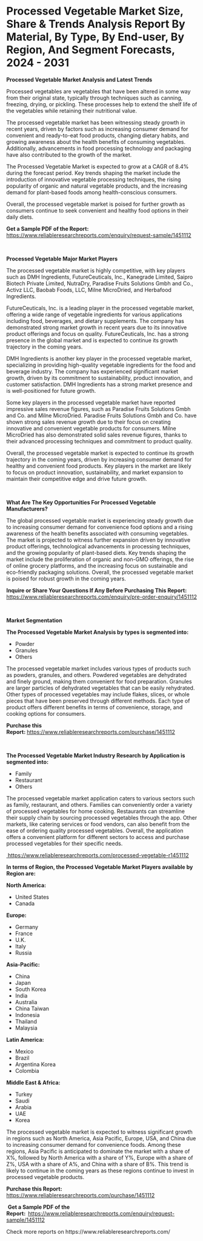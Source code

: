 <p><h1>Processed Vegetable Market Size, Share & Trends Analysis Report By Material, By Type, By End-user, By Region, And Segment Forecasts, 2024 - 2031</h1></p><p><strong>Processed Vegetable Market Analysis and Latest Trends</strong></p>
<p><p>Processed vegetables are vegetables that have been altered in some way from their original state, typically through techniques such as canning, freezing, drying, or pickling. These processes help to extend the shelf life of the vegetables while retaining their nutritional value.</p><p>The processed vegetable market has been witnessing steady growth in recent years, driven by factors such as increasing consumer demand for convenient and ready-to-eat food products, changing dietary habits, and growing awareness about the health benefits of consuming vegetables. Additionally, advancements in food processing technology and packaging have also contributed to the growth of the market.</p><p>The Processed Vegetable Market is expected to grow at a CAGR of 8.4% during the forecast period. Key trends shaping the market include the introduction of innovative vegetable processing techniques, the rising popularity of organic and natural vegetable products, and the increasing demand for plant-based foods among health-conscious consumers.</p><p>Overall, the processed vegetable market is poised for further growth as consumers continue to seek convenient and healthy food options in their daily diets.</p></p>
<p><strong>Get a Sample PDF of the Report:&nbsp;</strong> <a href="https://www.reliableresearchreports.com/enquiry/request-sample/1451112">https://www.reliableresearchreports.com/enquiry/request-sample/1451112</a></p>
<p>&nbsp;</p>
<p><strong>Processed Vegetable Major Market Players</strong></p>
<p><p>The processed vegetable market is highly competitive, with key players such as DMH Ingredients, FutureCeuticals, Inc., Kanegrade Limited, Saipro Biotech Private Limited, NutraDry, Paradise Fruits Solutions Gmbh and Co., Activz LLC, Baobab Foods, LLC, Milne MicroDried, and Herbafood Ingredients.</p><p>FutureCeuticals, Inc. is a leading player in the processed vegetable market, offering a wide range of vegetable ingredients for various applications including food, beverages, and dietary supplements. The company has demonstrated strong market growth in recent years due to its innovative product offerings and focus on quality. FutureCeuticals, Inc. has a strong presence in the global market and is expected to continue its growth trajectory in the coming years.</p><p>DMH Ingredients is another key player in the processed vegetable market, specializing in providing high-quality vegetable ingredients for the food and beverage industry. The company has experienced significant market growth, driven by its commitment to sustainability, product innovation, and customer satisfaction. DMH Ingredients has a strong market presence and is well-positioned for future growth.</p><p>Some key players in the processed vegetable market have reported impressive sales revenue figures, such as Paradise Fruits Solutions Gmbh and Co. and Milne MicroDried. Paradise Fruits Solutions Gmbh and Co. have shown strong sales revenue growth due to their focus on creating innovative and convenient vegetable products for consumers. Milne MicroDried has also demonstrated solid sales revenue figures, thanks to their advanced processing techniques and commitment to product quality.</p><p>Overall, the processed vegetable market is expected to continue its growth trajectory in the coming years, driven by increasing consumer demand for healthy and convenient food products. Key players in the market are likely to focus on product innovation, sustainability, and market expansion to maintain their competitive edge and drive future growth.</p></p>
<p>&nbsp;</p>
<p><strong>What Are The Key Opportunities For Processed Vegetable Manufacturers?</strong></p>
<p><p>The global processed vegetable market is experiencing steady growth due to increasing consumer demand for convenience food options and a rising awareness of the health benefits associated with consuming vegetables. The market is projected to witness further expansion driven by innovative product offerings, technological advancements in processing techniques, and the growing popularity of plant-based diets. Key trends shaping the market include the proliferation of organic and non-GMO offerings, the rise of online grocery platforms, and the increasing focus on sustainable and eco-friendly packaging solutions. Overall, the processed vegetable market is poised for robust growth in the coming years.</p></p>
<p><strong>Inquire or Share Your Questions If Any Before Purchasing This Report:</strong> <a href="https://www.reliableresearchreports.com/enquiry/pre-order-enquiry/1451112">https://www.reliableresearchreports.com/enquiry/pre-order-enquiry/1451112</a></p>
<p>&nbsp;</p>
<p><strong>Market Segmentation</strong></p>
<p><strong>The Processed Vegetable Market Analysis by types is segmented into:</strong></p>
<p><ul><li>Powder</li><li>Granules</li><li>Others</li></ul></p>
<p><p>The processed vegetable market includes various types of products such as powders, granules, and others. Powdered vegetables are dehydrated and finely ground, making them convenient for food preparation. Granules are larger particles of dehydrated vegetables that can be easily rehydrated. Other types of processed vegetables may include flakes, slices, or whole pieces that have been preserved through different methods. Each type of product offers different benefits in terms of convenience, storage, and cooking options for consumers.</p></p>
<p><strong>Purchase this Report:&nbsp;</strong><a href="https://www.reliableresearchreports.com/purchase/1451112">https://www.reliableresearchreports.com/purchase/1451112</a></p>
<p>&nbsp;</p>
<p><strong>The Processed Vegetable Market Industry Research by Application is segmented into:</strong></p>
<p><ul><li>Family</li><li>Restaurant</li><li>Others</li></ul></p>
<p><p>The processed vegetable market application caters to various sectors such as family, restaurant, and others. Families can conveniently order a variety of processed vegetables for home cooking. Restaurants can streamline their supply chain by sourcing processed vegetables through the app. Other markets, like catering services or food vendors, can also benefit from the ease of ordering quality processed vegetables. Overall, the application offers a convenient platform for different sectors to access and purchase processed vegetables for their specific needs.</p></p>
<p><a href="https://www.reliableresearchreports.com/processed-vegetable-r1451112">&nbsp;https://www.reliableresearchreports.com/processed-vegetable-r1451112</a></p>
<p><strong>In terms of Region, the Processed Vegetable Market Players available by Region are:</strong></p>
<p>
    <p> <strong> North America: </strong>
        <ul>
            <li>United States</li>
            <li>Canada</li>
        </ul>
        </p> 
    <p> <strong> Europe: </strong>
        <ul>
            <li>Germany</li>
            <li>France</li>
            <li>U.K.</li>
            <li>Italy</li>
            <li>Russia</li>
        </ul>
        </p> 
    <p> <strong> Asia-Pacific: </strong>
        <ul>
            <li>China</li>
            <li>Japan</li>
            <li>South Korea</li>
            <li>India</li>
            <li>Australia</li>
            <li>China Taiwan</li>
            <li>Indonesia</li>
            <li>Thailand</li>
            <li>Malaysia</li>
        </ul>
        </p> 
    <p> <strong> Latin America: </strong>
        <ul>
            <li>Mexico</li>
            <li>Brazil</li>
            <li>Argentina Korea</li>
            <li>Colombia</li>
        </ul>
        </p> 
    <p> <strong> Middle East & Africa: </strong>
        <ul>
            <li>Turkey</li>
            <li>Saudi</li>
            <li>Arabia</li>
            <li>UAE</li>
            <li>Korea</li>
        </ul>
    </p>
    </p>
<p><p>The processed vegetable market is expected to witness significant growth in regions such as North America, Asia Pacific, Europe, USA, and China due to increasing consumer demand for convenience foods. Among these regions, Asia Pacific is anticipated to dominate the market with a share of X%, followed by North America with a share of Y%, Europe with a share of Z%, USA with a share of A%, and China with a share of B%. This trend is likely to continue in the coming years as these regions continue to invest in processed vegetable products.</p></p>
<p><strong>Purchase this Report: </strong><a href="https://www.reliableresearchreports.com/purchase/1451112">https://www.reliableresearchreports.com/purchase/1451112</a></p>
<p>&nbsp;<strong>Get a Sample PDF of the Report:&nbsp;&nbsp;</strong><a href="https://www.reliableresearchreports.com/enquiry/request-sample/1451112">https://www.reliableresearchreports.com/enquiry/request-sample/1451112</a></p>
<p><strong></strong></p>
<p>Check more reports on https://www.reliableresearchreports.com/</p>